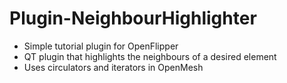# Plugin-NeighbourHighlighter
- Simple tutorial plugin for OpenFlipper
- QT plugin that highlights the neighbours of a desired element
- Uses circulators and iterators in OpenMesh
